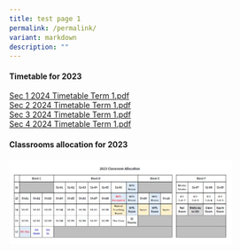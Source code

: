 ```yaml
---
title: test page 1
permalink: /permalink/
variant: markdown
description: ""
---
```


#### Timetable for 2023

[Sec 1 2024 Timetable Term 1.pdf](/files/2024_timetable_sec1_term1.pdf) <br>
[Sec 2 2024 Timetable Term 1.pdf](/files/2024_timetable_sec2_term1.pdf)<br>
[Sec 3 2024 Timetable Term 1.pdf](/files/2024_timetable_sec3_term1.pdf)<br>
[Sec 4 2024 Timetable Term 1.pdf](/files/2024_timetable_sec4_term1.pdf)

#### Classrooms allocation for 2023

<img style="width:80%" src="/images/class2023.png">